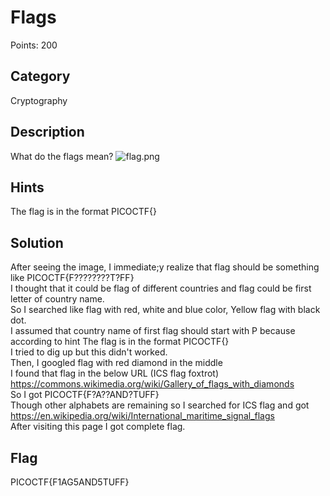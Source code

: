 # Flags
Points: 200

## Category 
Cryptography

## Description
What do the flags mean?
![flag.png](https://github.com/janki2709/picoCTF-2020-write-up/Cryptography/Flags/flag.png)

## Hints
The flag is in the format PICOCTF{}

## Solution
After seeing the image, I immediate;y realize that flag should be something like PICOCTF{F????????T?FF}   
I thought that it could be flag of different countries and flag could be first letter of country name.  
So I searched like flag with red, white and blue color, Yellow flag with black dot.  
I assumed that country name of first flag should start with P because according to hint The flag is in the format PICOCTF{}  
I tried to dig up but this didn't worked.   
Then, I googled flag with red diamond in the middle  
I found that flag in the below URL (ICS flag foxtrot)  
https://commons.wikimedia.org/wiki/Gallery_of_flags_with_diamonds  
So I got PICOCTF{F?A??AND?TUFF}  
Though other alphabets are remaining so I searched for ICS flag and got   
https://en.wikipedia.org/wiki/International_maritime_signal_flags  
After visiting this page I got complete flag.  

## Flag
PICOCTF{F1AG5AND5TUFF}
